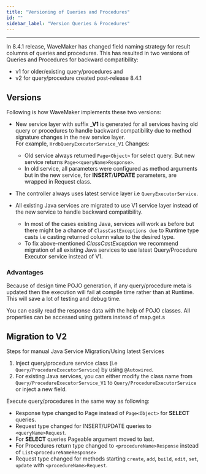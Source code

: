 ```yaml
---
title: "Versioning of Queries and Procedures"
id: ""
sidebar_label: "Version Queries & Procedures"
---
```

---
In 8.4.1 release, WaveMaker has changed field naming strategy for result columns of queries and procedures. This has resulted in two versions of Queries and Procedures for backward compatibility:

- v1 for older/existing query/procedures and
- v2 for query/procedure created post-release 8.4.1

## Versions

Following is how WaveMaker implements these two versions:

- New service layer with suffix **_V1** is generated for all services having old query or procedures to handle backward compatibility due to method signature changes in the new service layer.  
    For example, `HrdbQueryExecutorService_V1` Changes:  

    - Old service always returned `Page<Object>` for select query. But new service returns `Page<<queryName>Response>`.
    - In old service, all parameters were configured as method arguments but in the new service, for **INSERT**/**UPDATE** parameters, are wrapped in Request class.

- The controller always uses latest service layer i.e `QueryExecutorService`.
- All existing Java services are migrated to use V1 service layer instead of the new service to handle backward compatibility.
    - In most of the cases existing Java, services will work as before but there might be a chance of `ClassCastExceptions due` to Runtime type casts i.e casting returned column value to the desired type.
    - To fix above-mentioned _ClassCastException_ we recommend migration of all existing Java services to use latest Query/Procedure Executor service instead of V1.

### Advantages 
Because of design time POJO generation, if any query/procedure meta is updated then the execution will fail at compile time rather than at Runtime. This will save a lot of testing and debug time.

You can easily read the response data with the help of POJO classes. All properties can be accessed using getters instead of map.get.s

## Migration to V2

Steps for manual Java Service Migration/Using latest Services

1. Inject query/procedure service class (i.e `Query/ProcedureExecutorService`) by using `@Autowired`.
2. For existing Java services, you can either modify the class name from `Query/ProcedureExecutorService_V1` to `Query/ProcedureExecutorService` or inject a new field.

Execute query/procedures in the same way as following:

- Response type changed to Page instead of `Page<Object>` for **SELECT** queries.
- Request type changed for INSERT/UPDATE queries to `<queryName>Request`.
- For **SELECT** queries Pageable argument moved to last.
- For Procedures return type changed to `<procedureName>Response` instead of `List<procedureNameResponse>`
- Request type changed for methods starting `create`, `add`, `build`, `edit`, `set`, `update` with `<procedureName>Request`.
